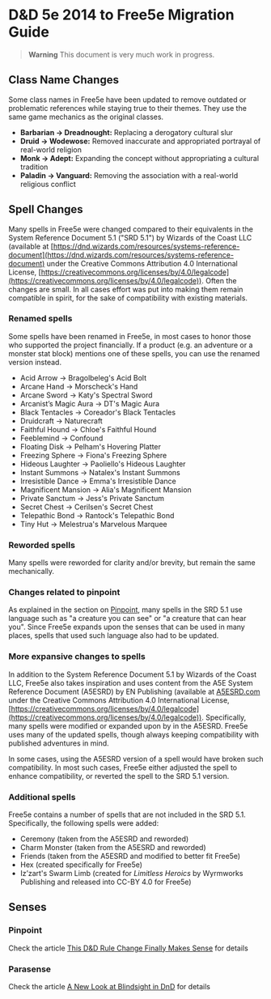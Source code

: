 # D&D 5e 2014 to Free5e Migration Guide

> **Warning**
> This document is very much work in progress.

## Class Name Changes

Some class names in Free5e have been updated to remove outdated or problematic references while staying true to their themes.
They use the same game mechanics as the original classes.

- **Barbarian → Dreadnought:**
  Replacing a derogatory cultural slur
- **Druid → Wodewose:**
  Removed inaccurate and appropriated portrayal of real-world religion
- **Monk → Adept:**
  Expanding the concept without appropriating a cultural tradition
- **Paladin → Vanguard:**
  Removing the association with a real-world religious conflict

## Spell Changes

Many spells in Free5e were changed compared to their equivalents in the System Reference Document 5.1 ("SRD 5.1") by Wizards of the Coast LLC (available at [https://dnd.wizards.com/resources/systems-reference-document](https://dnd.wizards.com/resources/systems-reference-document) under the Creative Commons Attribution 4.0 International License, [https://creativecommons.org/licenses/by/4.0/legalcode](https://creativecommons.org/licenses/by/4.0/legalcode)).
Often the changes are small.
In all cases effort was put into making them remain compatible in spirit, for the sake of compatibility with existing materials.

### Renamed spells
<!-- spell-checker:words Feeblemind -->

Some spells have been renamed in Free5e, in most cases to honor those who supported the project financially.
If a product (e.g. an adventure or a monster stat block) mentions one of these spells, you can use the renamed version instead.

- Acid Arrow → Bragolbeleg's Acid Bolt
- Arcane Hand → Morscheck's Hand
- Arcane Sword → Katy's Spectral Sword
- Arcanist’s Magic Aura → DT's Magic Aura
- Black Tentacles → Coreador's Black Tentacles
- Druidcraft → Naturecraft
- Faithful Hound → Chloe's Faithful Hound
- Feeblemind → Confound
- Floating Disk → Pelham's Hovering Platter
- Freezing Sphere → Fiona's Freezing Sphere
- Hideous Laughter → Paoliello's Hideous Laughter
- Instant Summons → Natalex's Instant Summons
- Irresistible Dance → Emma's Irresistible Dance
- Magnificent Mansion → Alia's Magnificent Mansion
- Private Sanctum → Jess's Private Sanctum
- Secret Chest → Cerilsen's Secret Chest
- Telepathic Bond → Rantock's Telepathic Bond
- Tiny Hut → Melestrua's Marvelous Marquee

<!-- Not renamed: Resilient Sphere -->

### Reworded spells

Many spells were reworded for clarity and/or brevity, but remain the same mechanically.

### Changes related to pinpoint

As explained in the section on [Pinpoint](#pinpoint), many spells in the SRD 5.1 use language such as "a creature you can see" or "a creature that can hear you".
Since Free5e expands upon the senses that can be used in many places, spells that used such language also had to be updated.

### More expansive changes to spells

In addition to the System Reference Document 5.1 by Wizards of the Coast LLC, Free5e also takes inspiration and uses content from the A5E System Reference Document (A5ESRD) by EN Publishing (available at [A5ESRD.com](https://A5ESRD.com) under the Creative Commons Attribution 4.0 International License, [https://creativecommons.org/licenses/by/4.0/legalcode](https://creativecommons.org/licenses/by/4.0/legalcode)).
Specifically, many spells were modified or expanded upon by in the A5ESRD.
Free5e uses many of the updated spells, though always keeping compatibility with published adventures in mind.

In some cases, using the A5ESRD version of a spell would have broken such compatibility.
In most such cases, Free5e either adjusted the spell to enhance compatibility, or reverted the spell to the SRD 5.1 version.

<!-- TODO It would be helpful to go into more detail on each changed spell here; however that's also A LOT of work. Maybe we can add those at a later point in time. -->

### Additional spells

Free5e contains a number of spells that are not included in the SRD 5.1.
Specifically, the following spells were added:

- Ceremony (taken from the A5ESRD and reworded)
- Charm Monster (taken from the A5ESRD and reworded)
- Friends (taken from the A5ESRD and modified to better fit Free5e)
- Hex (created specifically for Free5e)
- Iz’zart's Swarm Limb (created for _Limitless Heroics_ by Wyrmworks Publishing and released into CC-BY 4.0 for Free5e)

## Senses

### Pinpoint

Check the article [This D&D Rule Change Finally Makes Sense](https://wyrmworkspublishing.com/this-dd-rule-change-finally-makes-sense/) for details

### Parasense
<!-- spell-checker:words blindsight -->

Check the article [A New Look at Blindsight in DnD](https://wyrmworkspublishing.com/a-new-look-at-blindsight-in-dnd/) for details
